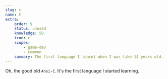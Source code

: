 ```yaml
---
slug: c
name: C
extra:
    order: 9
    status: unused
    knowledge: 50
    icon: c
    scopes:
        - game-dev
        - common
    summary: The first language I learnt when I was like 14 years old.
---
```


Oh, the good old `Ansi-C`. It's the first language I started learning.
